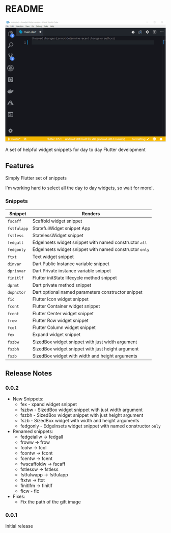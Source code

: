 # README

![snippets in action](assets/flutter-snippet-sample.gif)

A set of helpful widget snippets for day to day Flutter development

## Features

Simply Flutter set of snippets

I'm working hard to select all the day to day widgets, so wait for more!.

### Snippets

| Snippet     | Renders                                                 |
| ----------- | ------------------------------------------------------- |
| `fscaff`    | Scaffold widget snippet                                 |
| `fstfulapp` | StatefulWidget snippet App                              |
| `fstless`   | StatelessWidget snippet                                 |
| `fedgall`   | EdgeInsets widget snippet with named constructor `all`  |
| `fedgonly`  | EdgeInsets widget snippet with named constructor `only` |
| `ftxt`      | Text widget snippet                                     |
| `dinvar`    | Dart Public Instance variable snippet                   |
| `dprinvar`  | Dart Private instance variable snippet                  |
| `finitlf`   | Flutter initState lifecycle method snippet              |
| `dprmt`     | Dart private method snippet                             |
| `dopnctor`  | Dart optional named parameters constructor snippet      |
| `fic`       | Flutter Icon widget snippet                             |
| `fcont`     | Flutter Container widget snippet                        |
| `fcent`     | Flutter Center widget snippet                           |
| `frow`      | Flutter Row widget snippet                              |
| `fcol`      | Flutter Column widget snippet                           |
| `fex`       | Expand widget snippet                                   |
| `fszbw`     | SizedBox widget snippet with just width argument        |
| `fszbh`     | SizedBox widget snippet with just height argument       |
| `fszb`      | SizedBox widget with width and height arguments         |

## Release Notes

### 0.0.2

- New Snippets:
  - fex - xpand widget snippet
  - fszbw - SizedBox widget snippet with just width argument
  - fszbh - SizedBox widget snippet with just height argument
  - fszb - SizedBox widget with width and height arguments
  - fedgonly - EdgeInsets widget snippet with named constructor `only`
- Renamed snippets:
  - fedgeiallw -> fedgall
  - froww -> frow
  - fcolw -> fcol
  - fcontw -> fcont
  - fcentw -> fcent
  - fwscaffoldw -> fscaff
  - fstlessw -> fstless
  - fstfulwapp -> fstfulapp
  - ftxtw -> ftxt
  - finitlfm -> finitlf
  - ficw - fic
- Fixes:
  - Fix the path of the gift image

### 0.0.1

Initial release
